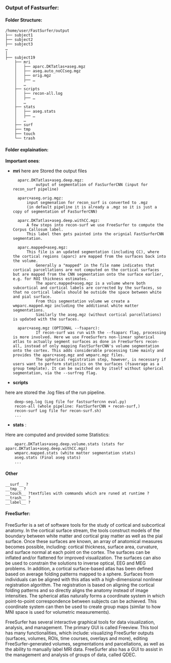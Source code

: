 ### Output of Fastsurfer:

#### Folder Structure:
```
/home/user/FastSurfer/output
├── subject1
├── subject2
├── subject3
…
│
├── subject19
    ├── mri
    │   ├── aparc.DKTatlas+aseg.mgz
    │   ├── aseg.auto_noCCseg.mgz
    │   ├── orig.mgz
    │   ├── …
    │   …
    ├── scripts
    │	├── recon-all.log
    │	├── …
    │	…   
    ├── stats
    │	├── aseg.stats
    │	├── …
    │	…   
    ├── surf
    ├── tmp
    ├── touch
    └── trash
```

#### Folder explaination:
__Important ones__:
* __mri__ here are Stored the output files

		aparc.DKTatlas+aseg.deep.mgz:
				output of segmentation of FasSurferCNN (input for recon_surf pipeline) 
    		
    	aparc+aseg.orig.mgz:
    		input segmenation for recon_surf is converted to .mgz 
    		(in default pipeline it is already a .mgz so it is just a copy of segmentation of FasSurferCNN) 
    		
    	aparc.DKTatlas+aseg.deep.withCC.mgz:
    		A few steps into recon-surf we use FreeSurfer to compute the Corpus Callosum label. 
    		This label then gets painted into the orignial FastSurferCNN segmentation.
    		
    	aparc.mapped+aseg.mgz:
    		This file is an updated segmentation (including CC), where the cortical regions (aparc) are mapped from the surfaces back into the volume. 
    			Generally a "mapped" in the file name indicates that cortical parcellations are not computed on the cortical surfaces but are mapped from the CNN segmentation onto the surface earlier, e.g. for ROI thickness estimates.
    			The aparc.mapped+aseg.mgz is a volume where both subcortical and cortical labels are corrected by the surfaces, so that no cortical labels should be outside the space between white and pial surface. 
    			From this segmentation volume we create a wmparc.mapped.mgz including the additional white matter segmentations. 
    			Similarly the aseg.mgz (without cortical parcellations) is updated with the surfaces.
    		
    	aparc+aseg.mgz (OPTIONAL --fsaparc):
    			If recon-surf was run with the --fsaparc flag, processing is more involved. Here we use FreeSurfers non-linear spherical atlas to actually segment surfaces as done in FreeSurfers recon-all, instead of only mapping FastSurferCNN's volume segmentation onto the cortex. This adds considerable processing time mainly and provides the aparc+aseg.mgz and wmparc.mgz files.
    			The spherical registration step, however, is necessary if users want to perform statistics on the surfaces (fsaverage as a group template). It can be switched on by itself without spherical segmentation, via the --surfreg flag.
    
* __scripts__ 

here are stored the .log files of the run pipeline.
    
    	deep-seg.log (Log file for fastsurfercnn eval.py)
    	recon-all (whole pipeline: FastSurferCNN + recon-surf,)
    	recon-surf Log file for recon-surf.sh)
    	...
    	
* __stats__ : 

Here are computed and provided some Statistics:
    	
    	aparc.DKTatlas+aseg.deep.volume.stats (stats for aparc.DKTatlas+aseg.deep.withCC.mgz)
    	wmparc.mapped.stats (white matter segmentation stats)
    	aseg.stats (Final aseg stats)
    	...
#### Other
    __surf__ ?
    __tmp__ ?
    __touch__ ?textfiles with commands which are runed at runtime ? 
    __trash__ ?
    __label__ ?

	
#### FreeSurfer:

FreeSurfer is a set of software tools for the study of cortical and subcortical anatomy. In the cortical surface stream, the tools construct models of the boundary between white matter and cortical gray matter as well as the pial surface. Once these surfaces are known, an array of anatomical measures becomes possible, including: cortical thickness, surface area, curvature, and surface normal at each point on the cortex. The surfaces can be inflated and/or flattened for improved visualization. The surfaces can also be used to constrain the solutions to inverse optical, EEG and MEG problems. In addition, a cortical surface-based atlas has been defined based on average folding patterns mapped to a sphere. Surfaces from individuals can be aligned with this atlas with a high-dimensional nonlinear registration algorithm. The registration is based on aligning the cortical folding patterns and so directly aligns the anatomy instead of image intensities. The spherical atlas naturally forms a coordinate system in which point-to-point correspondence between subjects can be achieved. This coordinate system can then be used to create group maps (similar to how MNI space is used for volumetric measurements).

FreeSurfer has several interactive graphical tools for data visualization, analysis, and management. The primary GUI is called Freeview. This tool has many functionalities, which include: visualizing FreeSurfer outputs (surfaces, volumes, ROIs, time courses, overlays and more), editing FreeSurfer-generated volumes, segmentations and parcellations, as well as the ability to manually label MRI data. FreeSurfer also has a GUI to assist in the management and analysis of groups of data, called QDEC.


